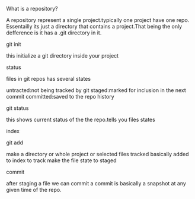 What is a repository?

A repository represent a single project.typically one project have one repo.
Essentailly its just a directory that contains a project.That being the only defference is it has a .git directory in it.

 
git init

this initialize a git directory inside your project

status

files in git repos has several states

untracted:not being tracked by git
staged:marked for inclusion in the next commit
committed:saved to the repo history

git status

this shows current status of the the repo.tells you files states

index

git add

make a directory or whole project or selected files tracked basically added to index to track
make the file state to staged

commit

after staging a file we can commit 
a commit is basically a snapshot at any given time of the repo. 

